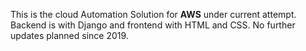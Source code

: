 This is the cloud Automation Solution for **AWS** under current attempt.
Backend is with Django and frontend with HTML and CSS.
No further updates planned since 2019.
